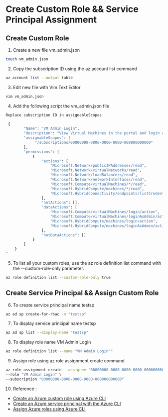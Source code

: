 # Create Custom Role && Service Principal Assignment  


## Create Custom Role

1. Create a new file vm_admin.json
```sh
touch vm_admin.json 
```

 2. Copy the subscription ID using the az account list command
```sh
az account list --output table
```

 3. Edit new file with Vim Text Editor 
```sh
vim vm_admin.json
```

 4. Add the following script the vm_admin.json file
```sh
Replace subscription ID in assignableScopes 

 {
        "Name": "VM Admin Login",
        "description": "View Virtual Machines in the portal and login as administrator",
        "assignableScopes": [
             "/subscriptions/00000000-0000-0000-0000-000000000000"
        ],
        "permissions": [
            {
                "actions": [
                    "Microsoft.Network/publicIPAddresses/read",
                    "Microsoft.Network/virtualNetworks/read",
                    "Microsoft.Network/loadBalancers/read",
                    "Microsoft.Network/networkInterfaces/read",
                    "Microsoft.Compute/virtualMachines/*/read",
                    "Microsoft.HybridCompute/machines/*/read",
                    "Microsoft.HybridConnectivity/endpoints/listCredentials/action"
                ],
                "notActions": [],
                "dataActions": [
                    "Microsoft.Compute/virtualMachines/login/action",
                    "Microsoft.Compute/virtualMachines/loginAsAdmin/action",
                    "Microsoft.HybridCompute/machines/login/action",
                    "Microsoft.HybridCompute/machines/loginAsAdmin/action"
                ],
                "notDataActions": []
            }
        ]
    }
"
```

5. To list all your custom roles, use the az role definition list command with the --custom-role-only parameter.
 ```sh
 az role definition list --custom-role-only true
```
## Create Service Principal && Assign Custom Role

6. To create service principal name testsp 
```sh
az ad sp create-for-rbac -n "testsp"
```

7. To display service principal name testsp
```sh
az ad sp list --display-name "testsp"
```

8. To display role name VM Admin Login
```sh
az role definition list --name "VM Admin Login""
```

9. Assign role using az role assignment create command
```sh
az role assignment create --assignee "00000000-0000-0000-0000-000000000000" \
--role "VM Admin Login" \
--subscription "00000000-0000-0000-0000-000000000000"
```

10. Reference :

- [Create an Azure custom role using Azure CLI](https://docs.microsoft.com/en-us/azure/role-based-access-control/tutorial-custom-role-cli)
- [Create an Azure service principal with the Azure CLI](https://docs.microsoft.com/en-us/cli/azure/create-an-azure-service-principal-azure-cli)
- [Assign Azure roles using Azure CLI](https://docs.microsoft.com/en-us/azure/role-based-access-control/role-assignments-cli)


